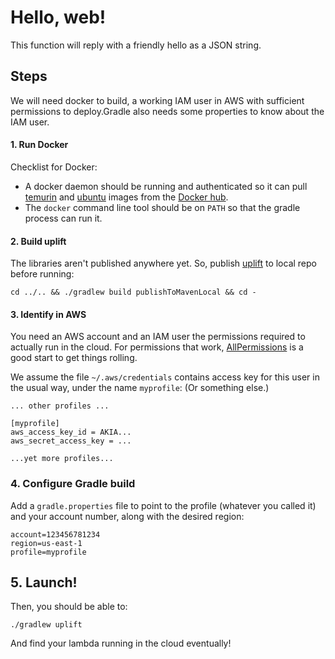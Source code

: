# Hello, web!

This function will reply with a friendly hello as a JSON string.

## Steps

We will need docker to build, a working IAM user in AWS with sufficient permissions to deploy.Gradle also needs some properties to know about the IAM user. 

#### 1. Run Docker

Checklist for Docker:

* A docker daemon should be running and authenticated so it can pull [temurin](https://hub.docker.com/_/eclipse-temurin/) and [ubuntu](https://hub.docker.com/_/ubuntu) images from the [Docker hub](https://hub.docker.com/).
* The `docker` command line tool should be on `PATH` so that the gradle process can run it.

#### 2. Build uplift

The libraries aren't published anywhere yet. So, publish [uplift](../../) to local repo before running:

```
cd ../.. && ./gradlew build publishToMavenLocal && cd -
```

#### 3. Identify in AWS

You need an AWS account and an IAM user the permissions required to actually run in the cloud. For permissions that
work, [AllPermissions](https://us-east-1.console.aws.amazon.com/iam/home?region=us-east-1#/policies/arn:aws:iam::aws:policy/AdministratorAccess) is a good start
to get things rolling.

We assume the file `~/.aws/credentials` contains access key for this user in the usual way, under the name `myprofile`: (Or something else.)

```
... other profiles ...

[myprofile]
aws_access_key_id = AKIA...
aws_secret_access_key = ...

...yet more profiles...
```

### 4. Configure Gradle build

Add a `gradle.properties` file to point to the profile (whatever you called it) and your account number, along with the desired region:

```
account=123456781234
region=us-east-1
profile=myprofile
```

## 5. Launch!

Then, you should be able to:

```
./gradlew uplift
```

And find your lambda running in the cloud eventually!
